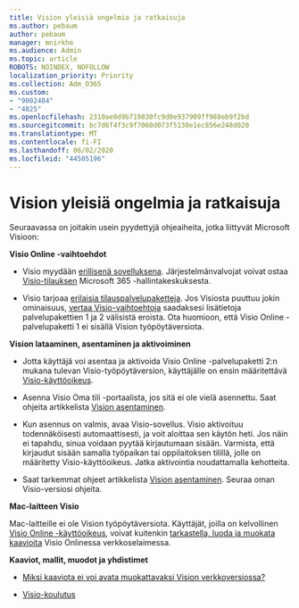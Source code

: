 ```yaml
---
title: Vision yleisiä ongelmia ja ratkaisuja
ms.author: pebaum
author: pebaum
manager: mnirkhe
ms.audience: Admin
ms.topic: article
ROBOTS: NOINDEX, NOFOLLOW
localization_priority: Priority
ms.collection: Adm_O365
ms.custom:
- "9002484"
- "4825"
ms.openlocfilehash: 2310ae0d9b719830fc9d0e937909ff988eb9f2bd
ms.sourcegitcommit: bc7d6f4f3c9f7060d073f5130e1ec856e248d020
ms.translationtype: MT
ms.contentlocale: fi-FI
ms.lasthandoff: 06/02/2020
ms.locfileid: "44505196"
---
```

# <a name="visio-common-issues-and-resolutions"></a>Vision yleisiä ongelmia ja ratkaisuja

Seuraavassa on joitakin usein pyydettyjä ohjeaiheita, jotka liittyvät Microsoft Visioon:

**Visio Online -vaihtoehdot**

- Visio myydään [erillisenä sovelluksena](https://products.office.com/visio/flowchart-software). Järjestelmänvalvojat voivat ostaa [Visio-tilauksen](https://docs.microsoft.com/alchemyinsights/purchase-visio-subscription) Microsoft 365 -hallintakeskuksesta.

- Visio tarjoaa [erilaisia tilauspalvelupaketteja](https://products.office.com/visio/microsoft-visio-plans-and-pricing-compare-visio-options). Jos Visiosta puuttuu jokin ominaisuus, [vertaa Visio-vaihtoehtoja](https://products.office.com/visio/microsoft-visio-plans-and-pricing-compare-visio-options) saadaksesi lisätietoja palvelupakettien 1 ja 2 välisistä eroista.  Ota huomioon, että Visio Online -palvelupaketti 1 ei sisällä Vision työpöytäversiota.

**Vision lataaminen, asentaminen ja aktivoiminen**

- Jotta käyttäjä voi asentaa ja aktivoida Visio Online -palvelupaketti 2:n mukana tulevan Visio-työpöytäversion, käyttäjälle on ensin määritettävä [Visio-käyttöoikeus](https://docs.microsoft.com/microsoft-365/admin/add-users/add-users).

- Asenna Visio Oma tili -portaalista, jos sitä ei ole vielä asennettu. Saat ohjeita artikkelista [Vision asentaminen](https://support.office.com/article/f98f21e3-aa02-4827-9167-ddab5b025710).

- Kun asennus on valmis, avaa Visio-sovellus. Visio aktivoituu todennäköisesti automaattisesti, ja voit aloittaa sen käytön heti. Jos näin ei tapahdu, sinua voidaan pyytää kirjautumaan sisään. Varmista, että kirjaudut sisään samalla työpaikan tai oppilaitoksen tilillä, jolle on määritetty Visio-käyttöoikeus. Jatka aktivointia noudattamalla kehotteita.

- Saat tarkemmat ohjeet artikkelista [Vision asentaminen](https://support.office.com/article/f98f21e3-aa02-4827-9167-ddab5b025710). Seuraa oman Visio-versiosi ohjeita.

**Mac-laitteen Visio**

Mac-laitteille ei ole Vision työpöytäversiota. Käyttäjät, joilla on kelvollinen [Visio Online -käyttöoikeus](https://docs.microsoft.com/microsoft-365/admin/add-users/add-users), voivat kuitenkin [tarkastella, luoda ja muokata kaavioita](https://support.office.com/article/06f04845-91b8-4e8f-881f-a43c970735fc) Visio Onlinessa verkkoselaimessa.

**Kaaviot, mallit, muodot ja yhdistimet**

- [Miksi kaaviota ei voi avata muokattavaksi Vision verkkoversiossa?](https://support.microsoft.com/office/ea4a23d3-21d3-4878-945e-cf1be4140357)

- [Visio-koulutus](https://support.office.com/article/visio-training-e058bcfa-1d90-4653-afc6-e84d54cf94a6)

